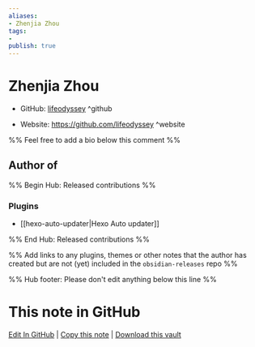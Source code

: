 ```yaml
---
aliases:
- Zhenjia Zhou
tags:
- 
publish: true
---
```


# Zhenjia Zhou

- GitHub: [lifeodyssey](https://github.com/lifeodyssey/) ^github
<!-- - Discord: `@` ^discord-->
- Website: <https://github.com/lifeodyssey> ^website
<!-- - [[Publish sites|Publish site]]: <https://> ^publish-->

%% Feel free to add a bio below this comment %%


## Author of

%% Begin Hub: Released contributions %%
### Plugins
- [[hexo-auto-updater|Hexo Auto updater]]

%% End Hub: Released contributions %%

%% Add links to any plugins, themes or other notes that the author has created but are not (yet) included in the `obsidian-releases` repo %%

<!--
### Unlisted plugins
-->

<!--
### Others
-->

<!--
## Sponsor this author
-->

<!-- - [[GitHub sponsors]]: [Sponsor @lifeodyssey on GitHub Sponsors](https://github.com/sponsors/lifeodyssey) ^github-sponsor-->
<!-- - [[Buy me a coffee]]: <https://> ^buy-me-a-coffee-->
<!-- - [[PayPal]]: <https://> ^paypal-->
<!-- - [[Patreon]]: <https://> ^patreon-->

<!--
## Follow this author
-->

<!-- - [[YouTube Channels|On YouTube]]: <https://> ^youtube-->
<!-- - Twitter: <https://> ^twitter-->
<!-- - ... -->

%% Hub footer: Please don't edit anything below this line %%

# This note in GitHub

<span class="git-footer">[Edit In GitHub](https://github.dev/obsidian-community/obsidian-hub/blob/main/01%20-%20Community/People/lifeodyssey.md "git-hub-edit-note") | [Copy this note](https://raw.githubusercontent.com/obsidian-community/obsidian-hub/main/01%20-%20Community/People/lifeodyssey.md "git-hub-copy-note") | [Download this vault](https://github.com/obsidian-community/obsidian-hub/archive/refs/heads/main.zip "git-hub-download-vault") </span>
